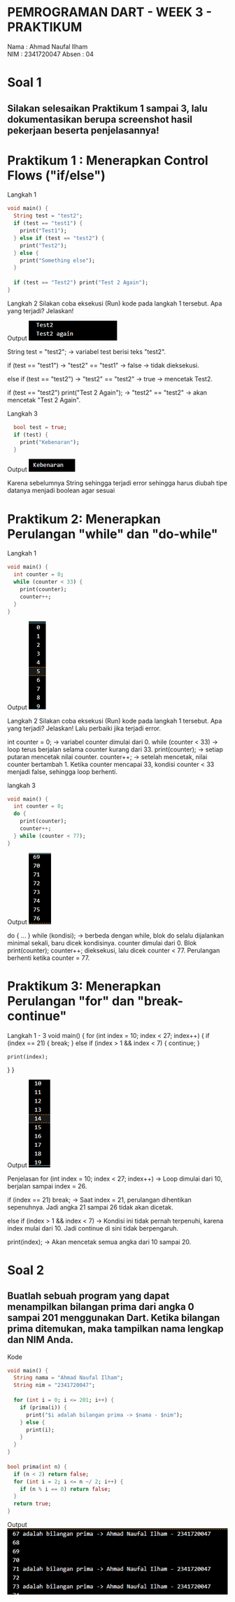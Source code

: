 # **PEMROGRAMAN DART - WEEK 3 - PRAKTIKUM**

Nama  : Ahmad Naufal Ilham  
NIM   : 2341720047
Absen : 04

# **Soal 1**
## **Silakan selesaikan Praktikum 1 sampai 3, lalu dokumentasikan berupa screenshot hasil pekerjaan beserta penjelasannya!**

# **Praktikum 1 : Menerapkan Control Flows ("if/else")**
Langkah 1

```dart
void main() {
  String test = "test2";
  if (test == "test1") {
    print("Test1");
  } else if (test == "test2") {
    print("Test2");
  } else {
    print("Something else");
  }

  if (test == "Test2") print("Test 2 Again");
}
```

Langkah 2
Silakan coba eksekusi (Run) kode pada langkah 1 tersebut. Apa yang terjadi? Jelaskan!

Output
![](img/image1.png)

String test = "test2";
→ variabel test berisi teks "test2".

if (test == "test1")
→ "test2" == "test1" → false → tidak dieksekusi.

else if (test == "test2")
→ "test2" == "test2" → true → mencetak Test2.

if (test == "test2") print("Test 2 Again");
→ "test2" == "test2" → akan mencetak "Test 2 Again".

Langkah 3
```dart
  bool test = true;
  if (test) {
    print("Kebenaran");
  }
```

Output
![](img/image2.png)

Karena sebelumnya String sehingga terjadi error sehingga harus diubah tipe datanya menjadi boolean agar sesuai

# **Praktikum 2: Menerapkan Perulangan "while" dan "do-while"**
Langkah 1
```dart
void main() {
  int counter = 0;
  while (counter < 33) {
    print(counter);
    counter++;
  }
}
```

Output
![](img/image3.png)

Langkah 2
Silakan coba eksekusi (Run) kode pada langkah 1 tersebut. Apa yang terjadi? Jelaskan! Lalu perbaiki jika terjadi error.

int counter = 0; → variabel counter dimulai dari 0.
while (counter < 33) → loop terus berjalan selama counter kurang dari 33.
print(counter); → setiap putaran mencetak nilai counter.
counter++; → setelah mencetak, nilai counter bertambah 1.
Ketika counter mencapai 33, kondisi counter < 33 menjadi false, sehingga loop berhenti.

langkah 3
```dart
void main() {
  int counter = 0;
  do {
    print(counter);
    counter++;
  } while (counter < 77);
}
```

Output
![](img/image4.png)

do { ... } while (kondisi); → berbeda dengan while, blok do selalu dijalankan minimal sekali, baru dicek kondisinya.
counter dimulai dari 0.
Blok print(counter); counter++; dieksekusi, lalu dicek counter < 77.
Perulangan berhenti ketika counter = 77.

# **Praktikum 3: Menerapkan Perulangan "for" dan "break-continue"**
Langkah 1 - 3
void main() {
  for (int index = 10; index < 27; index++) {
    if (index == 21) {
      break; 
    } else if (index > 1 && index < 7) {
      continue;
    }

    print(index);
  }
}

Output
![](img/image5.png)

Penjelasan
for (int index = 10; index < 27; index++)
→ Loop dimulai dari 10, berjalan sampai index = 26.

if (index == 21) break;
→ Saat index = 21, perulangan dihentikan sepenuhnya.
Jadi angka 21 sampai 26 tidak akan dicetak.

else if (index > 1 && index < 7)
→ Kondisi ini tidak pernah terpenuhi, karena index mulai dari 10.
Jadi continue di sini tidak berpengaruh.

print(index);
→ Akan mencetak semua angka dari 10 sampai 20.

# **Soal 2**
## **Buatlah sebuah program yang dapat menampilkan bilangan prima dari angka 0 sampai 201 menggunakan Dart. Ketika bilangan prima ditemukan, maka tampilkan nama lengkap dan NIM Anda.**

Kode
```dart
void main() {
  String nama = "Ahmad Naufal Ilham"; 
  String nim = "2341720047";         

  for (int i = 0; i <= 201; i++) {
    if (prima(i)) {
      print("$i adalah bilangan prima -> $nama - $nim");
    } else {
      print(i);
    }
  }
}

bool prima(int n) {
  if (n < 2) return false;
  for (int i = 2; i <= n ~/ 2; i++) {
    if (n % i == 0) return false;
  }
  return true;
}
```

Output
![](img/image6.png)

